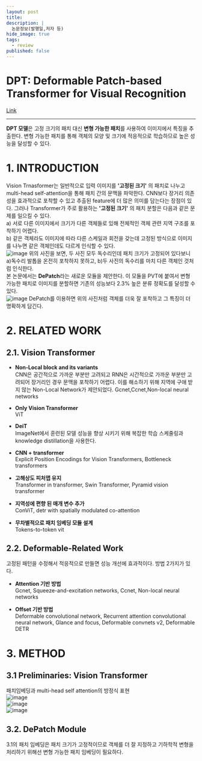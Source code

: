 ```yaml
---
layout: post
title: 
description: |
  논문정보(발행일,저자 등)
hide_image: true
tags:
  - review
published: false
---
```


# DPT: Deformable Patch-based Transformer for Visual Recognition
[Link](https://arxiv.org/abs/2107.14467)
* * *
**DPT 모델**은 고정 크기의 패치 대신 **변형 가능한 패치**를 사용하여 이미지에서 특징을 추출한다. 변형 가능한 패치를 통해
객체의 모양 및 크기에 적응적으로 학습하므로 높은 성능을 달성할 수 있다.

# 1. INTRODUCTION
Vision Trnasformer는 일반적으로 입력 이미지를 **'고정된 크기'** 의 패치로 나누고 multi-head self-attention을 통해 
패치 간의 문맥을 파악한다. CNN보다 장거리 의존성을 효과적으로 포착할 수 있고 추출된 feature에 더 많은 의미를 담는다는 장점이 있다.
그러나 Transformer가 주로 활용하는 **'고정된 크기'** 의 패치 분할은 다음과 같은 문제를 일으킬 수 있다.   
a) 서로 다른 이미지에서 크기가 다른 객체들로 있해 전체적인 객체 관련 지역 구조를 포착하기 어렵다.   
b) 같은 객체라도 이미지에 따라 다른 스케일과 회전을 갖는데 고정된 방식으로 이미지를 나누면 같은 객체인데도 다르게 인식할 수 있다.   
![image](https://user-images.githubusercontent.com/69246778/237038936-99a4b878-281d-4f7a-a1fd-adfc1de32420.png)
위의 사진을 보면, 두 사진 모두 독수리인데 패치 크기가 고정되어 있다보니 a)독수리 발톱을 온전히 포착하지 못하고, b)두 사진의 독수리를 
마치 다른 객체인 것처럼 인식한다.   
본 논문에서는 **DePatch**라는 새로운 모듈을 제안한다. 이 모듈을 PVT에 붙여서 변형 가능한 패치로 이미지를 분할하면 기존의 성능보다
2.3% 높은 분류 정확도를 달성할 수 있다.   
![image](https://user-images.githubusercontent.com/69246778/237039006-1905f92a-5c18-47b2-8d80-672e8e2ae917.png)
DePatch를 이용하면 위의 사진처럼 객체를 더욱 잘 포착하고 그 특징이 더 명확하게 담긴다. 



# 2. RELATED WORK
## 2.1. Vision Transformer
* **Non-Local block and its variants**   
CNN은 공간적으로 가까운 부분만 고려되고 RNN은 시간적으로 가까운 부분만 고려되어 장거리인 경우 문맥을 포착하기 어렵다. 
이를 해소하기 위해 지역에 구애 받지 않는 Non-Local Network가 제안되었다. Gcnet,Ccnet,Non-local neural networks   
   
* **Only Vision Transformer**   
ViT
   
* **DeiT**   
ImageNet에서 훈련된 모델 성능을 향상 시키기 위해 복잡한 학습 스케줄링과 knowledge distillation을 사용한다.   
   
* **CNN + transformer**   
Explicit Position Encodings for Vision Transformers, Bottleneck transformers   
   
* **고해상도 피처맵 유지**   
Transformer in transformer, Swin Transformer, Pyramid vision transformer   
   
* **지역성에 편향 된 매개 변수 추가**   
ConViT, detr with spatially modulated co-attention   
   
* **무차별적으로 패치 임베딩 모듈 설계**   
Tokens-to-token vit   

## 2.2. Deformable-Related Work
고정된 패턴을 수정해서 적응적으로 만들면 성능 개선에 효과적이다. 방법 2가지가 있다.   
* **Attention 기반 방법**   
Gcnet, Squeeze-and-excitation networks, Ccnet, Non-local neural networks   
   
* **Offset 기반 방법**   
Deformable convolutional network, Recurrent attention convolutional neural network, Glance and focus, Deformable convnets v2, Deformable DETR

# 3. METHOD
## 3.1 Preliminaries: Vision Transformer
패치임베딩과 multi-head self attention의 방정식 표현   
![image](https://github.com/Udayeon/Udayeon.github.io/assets/69246778/962fa828-ff94-4d49-bcfb-b718725044f4)   
![image](https://github.com/Udayeon/Udayeon.github.io/assets/69246778/33c0d492-2df5-44ef-be38-ae21e94e99e3)   
![image](https://github.com/Udayeon/Udayeon.github.io/assets/69246778/b7f294de-8348-4d63-9d3a-722492de57a2)   

## 3.2. DePatch Module
3.1의 패치 임베딩은 패치 크기가 고정적이므로 객체를 더 잘 지정하고 기하학적 변형을 처리하기 위해선 변형 가능한 패치 임베딩이 필요하다.

